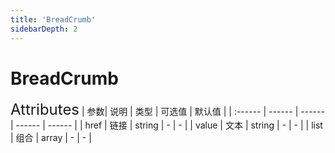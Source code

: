 ```yaml
---
title: 'BreadCrumb'
sidebarDepth: 2
---
```

# BreadCrumb

<ClientOnly>
  <zhui-breadcrumb/>
<font size=5>Attributes</font>
| 参数| 说明 | 类型 | 可选值 | 默认值 |
| :------ | ------ | ------ | ------ | ------ |
| href | 链接 | string | - | - |
| value | 文本 | string | - | - |
| list | 组合 | array | - | - |
</ClientOnly>
